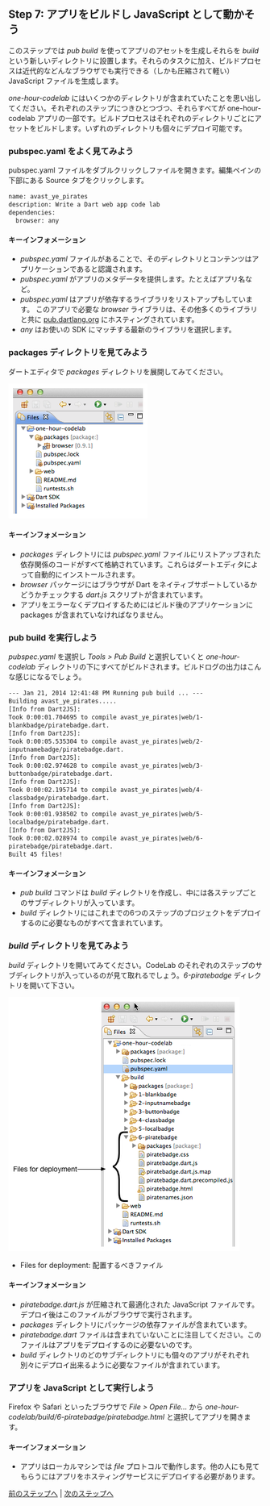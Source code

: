 Step 7: アプリをビルドし JavaScript として動かそう
------

このステップでは *pub build* を使ってアプリのアセットを生成しそれらを *build* という新しいディレクトリに設置します。それらのタスクに加え、ビルドプロセスは近代的などんなブラウザでも実行できる（しかも圧縮されて軽い） JavaScript ファイルを生成します。

*one-hour-codelab* にはいくつかのディレクトリが含まれていたことを思い出してください。それぞれのステップにつきひとつづつ、それらすべてが one-hour-codelab アプリの一部です。ビルドプロセスはそれぞれのディレクトリごとにアセットをビルドします。いずれのディレクトリも個々にデプロイ可能です。

### pubspec.yaml をよく見てみよう

pubspec.yaml ファイルをダブルクリックしファイルを開きます。編集ペインの下部にある Source タブをクリックします。

    name: avast_ye_pirates
    description: Write a Dart web app code lab
    dependencies:
      browser: any

#### キーインフォメーション

* *pubspec.yaml* ファイルがあることで、そのディレクトリとコンテンツはアプリケーションであると認識されます。
* *pubspec.yaml* がアプリのメタデータを提供します。たとえばアプリ名など。
* *pubspec.yaml* はアプリが依存するライブラリをリストアップもしています。 このアプリで必要な *browser* ライブラリは、その他多くのライブラリと共に [pub.dartlang.org](https://pub.dartlang.org/) にホスティングされています。
* *any* はお使いの SDK にマッチする最新のライブラリを選択します。

### packages ディレクトリを見てみよう

ダートエディタで *packages* ディレクトリを展開してみてください。

![packagesfiles](packagesfiles.png?raw=true)

#### キーインフォメーション

* *packages* ディレクトリには *pubspec.yaml* ファイルにリストアップされた依存関係のコードがすべて格納されています。これらはダートエディタによって自動的にインストールされます。
* *browser* パッケージにはブラウザが Dart をネイティブサポートしているかどうかチェックする *dart.js* スクリプトが含まれています。
* アプリをエラーなくデプロイするためにはビルド後のアプリケーションに packages が含まれていなければなりません。

### pub build を実行しよう

*pubspec.yaml* を選択し *Tools > Pub Build* と選択していくと *one-hour-codelab* ディレクトリの下にすべてがビルドされます。ビルドログの出力はこんな感じになるでしょう。

    --- Jan 21, 2014 12:41:48 PM Running pub build ... ---
    Building avast_ye_pirates.....
    [Info from Dart2JS]:
    Took 0:00:01.704695 to compile avast_ye_pirates|web/1-blankbadge/piratebadge.dart.
    [Info from Dart2JS]:
    Took 0:00:05.535304 to compile avast_ye_pirates|web/2-inputnamebadge/piratebadge.dart.
    [Info from Dart2JS]:
    Took 0:00:02.974628 to compile avast_ye_pirates|web/3-buttonbadge/piratebadge.dart.
    [Info from Dart2JS]:
    Took 0:00:02.195714 to compile avast_ye_pirates|web/4-classbadge/piratebadge.dart.
    [Info from Dart2JS]:
    Took 0:00:01.938502 to compile avast_ye_pirates|web/5-localbadge/piratebadge.dart.
    [Info from Dart2JS]:
    Took 0:00:02.028974 to compile avast_ye_pirates|web/6-piratebadge/piratebadge.dart.
    Built 45 files!

#### キーインフォメーション

* *pub build* コマンドは *build* ディレクトリを作成し、中には各ステップごとのサブディレクトリが入っています。
* *build* ディレクトリにはこれまでの6つのステップのプロジェクトをデプロイするのに必要なものがすべて含まれています。

### *build* ディレクトリを見てみよう

*build* ディレクトリを開いてみてください。CodeLab のそれぞれのステップのサブディレクトリが入っているのが見て取れるでしょう。*6-piratebadge* ディレクトリを開いて下さい。

![builddir](builddir.png?raw=true)

* Files for deployment: 配置するべきファイル

#### キーインフォメーション

* *piratebadge.dart.js* が圧縮されて最適化された JavaScript ファイルです。デプロイ後はこのファイルがブラウザで実行されます。
* *packages* ディレクトリにパッケージの依存ファイルが含まれています。
* *piratebadge.dart* ファイルは含まれていないことに注目してください。このファイルはアプリをデプロイするのに必要ないのです。
* *build* ディレクトリのどのサブディレクトリにも個々のアプリがそれぞれ別々にデプロイ出来るように必要なファイルが含まれています。

### アプリを JavaScript として実行しよう

Firefox や Safari といったブラウザで *File > Open File…* から *one-hour-codelab/build/6-piratebadge/piratebadge.html* と選択してアプリを開きます。

#### キーインフォメーション

* アプリはローカルマシンでは *file* プロトコルで動作します。他の人にも見てもらうにはアプリをホスティングサービスにデプロイする必要があります。

[前のステップへ](../step6/step6.md) | [次のステップへ](../step8/step8.md)
